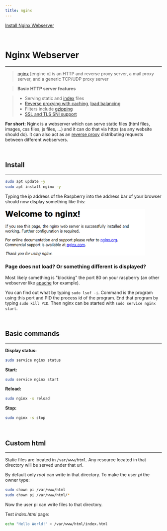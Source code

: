 ```yaml
---
title: nginx
---
```


[Install Nginx Webserver](https://bitfexl.github.io/piadmin/nginx)

<br>

# Nginx Webserver

---

> [nginx](https://nginx.org/en/) [engine x] is an HTTP and reverse proxy server, a mail proxy server, and a generic TCP/UDP proxy server

> **Basic HTTP server features**

> -   Serving static and [index](https://nginx.org/en/docs/http/ngx_http_index_module.html) files
> -   [Reverse proxying with caching](https://nginx.org/en/docs/http/ngx_http_proxy_module.html), [load balancing](https://nginx.org/en/docs/http/ngx_http_upstream_module.html)
> -   Filters include [gzipping](https://nginx.org/en/docs/http/ngx_http_gzip_module.html)
> -   [SSL and TLS SNI support](https://nginx.org/en/docs/http/ngx_http_ssl_module.html)

**For short:**
Nginx is a webserver which can serve static files (html files, images, css files, js files, ...) and it can do that via https (as any website should do). It can also act as an [reverse proxy](https://en.wikipedia.org/wiki/Reverse_proxy) distributing requests between different webservers.

<br>

## Install

---

```bash
sudo apt update -y
sudo apt install nginx -y
```

Typing the ip address of the Raspberry into the address bar of your browser should now display something like this:

<img src="welcomeToNginx.png" alt="Welcome to nginx!" width="450" />

### Page does not load? Or something different is displayed?

Most likely something is "blocking" the port 80 on your raspberry (an other webserver like [apache](https://httpd.apache.org/) for example).

You can find out what by typing `sudo lsof -i`. Command is the program using this port and PID the process id of the program. End that program by typing `sudo kill PID`. Then nginx can be started with `sudo service nginx start`.

<br>

## Basic commands

---

**Display status:**

```bash
sudo service nginx status
```

**Start:**

```bash
sudo service nginx start
```

**Reload:**

```bash
sudo nginx -s reload
```

**Stop:**

```bash
sudo nginx -s stop
```

<br>

## Custom html

---

Static files are located in `/var/www/html`. Any resource located in that directory will be served under that url.

By default only _root_ can write in that directory. To make the user _pi_ the owner type:

```bash
sudo chown pi /var/www/html
sudo chown pi /var/www/html/*
```

Now the user pi can write files to that directory.

Test _index.html_ page:

```bash
echo "Hello World!" > /var/www/html/index.html
```
